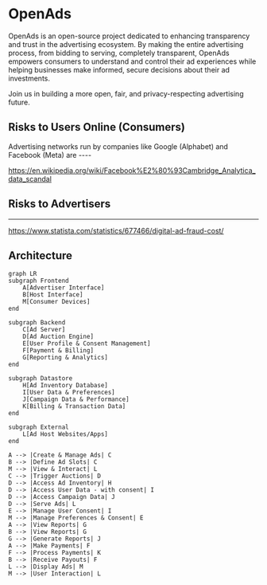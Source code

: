 # OpenAds
OpenAds is an open-source project dedicated to enhancing transparency and trust in the advertising ecosystem. By making the entire advertising process, from bidding to serving, completely transparent, OpenAds empowers consumers to understand and control their ad experiences while helping businesses make informed, secure decisions about their ad investments.

Join us in building a more open, fair, and privacy-respecting advertising future.

## Risks to Users Online (Consumers)
Advertising networks run by companies like Google (Alphabet) and Facebook (Meta) are ----

https://en.wikipedia.org/wiki/Facebook%E2%80%93Cambridge_Analytica_data_scandal

## Risks to Advertisers
---

https://www.statista.com/statistics/677466/digital-ad-fraud-cost/

## Architecture

```mermaid
graph LR
subgraph Frontend
    A[Advertiser Interface]
    B[Host Interface]
    M[Consumer Devices]
end

subgraph Backend
    C[Ad Server]
    D[Ad Auction Engine]
    E[User Profile & Consent Management]
    F[Payment & Billing]
    G[Reporting & Analytics]
end

subgraph Datastore
    H[Ad Inventory Database]
    I[User Data & Preferences]
    J[Campaign Data & Performance]
    K[Billing & Transaction Data]
end

subgraph External
    L[Ad Host Websites/Apps]
end

A --> |Create & Manage Ads| C
B --> |Define Ad Slots| C
M --> |View & Interact| L
C --> |Trigger Auctions| D
D --> |Access Ad Inventory| H
D --> |Access User Data - with consent| I
D --> |Access Campaign Data| J
D --> |Serve Ads| L
E --> |Manage User Consent| I
M --> |Manage Preferences & Consent| E
A --> |View Reports| G
B --> |View Reports| G
G --> |Generate Reports| J
A --> |Make Payments| F
F --> |Process Payments| K
B --> |Receive Payouts| F
L --> |Display Ads| M
M --> |User Interaction| L
```
